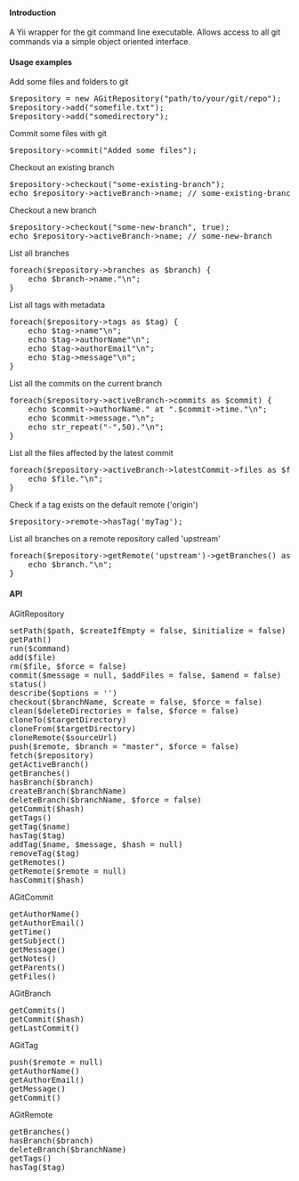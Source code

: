 #### Introduction

A Yii wrapper for the git command line executable. Allows access to all git commands via a simple object oriented interface.

#### Usage examples

Add some files and folders to git
<pre>
$repository = new AGitRepository("path/to/your/git/repo");
$repository->add("somefile.txt");
$repository->add("somedirectory");
</pre>

Commit some files with git
<pre>
$repository->commit("Added some files");
</pre>

Checkout an existing branch
<pre>
$repository->checkout("some-existing-branch");
echo $repository->activeBranch->name; // some-existing-branch
</pre>

Checkout a new branch
<pre>
$repository->checkout("some-new-branch", true);
echo $repository->activeBranch->name; // some-new-branch
</pre>

List all branches
<pre>
foreach($repository->branches as $branch) {
	echo $branch->name."\n";
}
</pre>

List all tags with metadata
<pre>
foreach($repository->tags as $tag) {
	echo $tag->name"\n";
	echo $tag->authorName"\n";
	echo $tag->authorEmail"\n";
	echo $tag->message"\n";
}
</pre>

List all the commits on the current branch
<pre>
foreach($repository->activeBranch->commits as $commit) {
	echo $commit->authorName." at ".$commit->time."\n";
	echo $commit->message."\n";
	echo str_repeat("-",50)."\n";
}
</pre>

List all the files affected by the latest commit
<pre>
foreach($repository->activeBranch->latestCommit->files as $file) {
	echo $file."\n";
}
</pre>

Check if a tag exists on the default remote ('origin')
<pre>
$repository->remote->hasTag('myTag');
</pre>

List all branches on a remote repository called 'upstream'
<pre>
foreach($repository->getRemote('upstream')->getBranches() as $branch) {
	echo $branch."\n";
}
</pre>

#### API

AGitRepository
<pre>
setPath($path, $createIfEmpty = false, $initialize = false)
getPath()
run($command)
add($file)
rm($file, $force = false)
commit($message = null, $addFiles = false, $amend = false)
status()
describe($options = '')
checkout($branchName, $create = false, $force = false)
clean($deleteDirectories = false, $force = false)
cloneTo($targetDirectory)
cloneFrom($targetDirectory)
cloneRemote($sourceUrl)
push($remote, $branch = "master", $force = false)
fetch($repository)
getActiveBranch()
getBranches()
hasBranch($branch)
createBranch($branchName)
deleteBranch($branchName, $force = false)
getCommit($hash)
getTags()
getTag($name)
hasTag($tag)
addTag($name, $message, $hash = null)
removeTag($tag)
getRemotes()
getRemote($remote = null)
hasCommit($hash)
</pre>

AGitCommit
<pre>
getAuthorName()
getAuthorEmail()
getTime()
getSubject()
getMessage()
getNotes()
getParents()
getFiles()
</pre>

AGitBranch
<pre>
getCommits()
getCommit($hash)
getLastCommit()
</pre>

AGitTag
<pre>
push($remote = null)
getAuthorName()
getAuthorEmail()
getMessage()
getCommit()
</pre>

AGitRemote
<pre>
getBranches()
hasBranch($branch)
deleteBranch($branchName)
getTags()
hasTag($tag)
</pre>